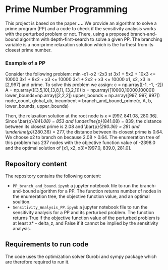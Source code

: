 # Prime Number Programming
This project is based on the paper **...**.
We provide an algorithm to solve a prime program (PP) and a code to check if the sensitivity analysis works with the perturbed problem or not. There, using a proposed branch-and-bound algorithm with depth-first-search to solve a given PP. The branching variable is a non-prime relaxation solution which is the furthest from its closest prime number.

### Example of a PP
Consider the following problem:
min -x1 -x2 -2x3
st     3x1 + 5x2 + 10x3 <= 10000
        3x1 + 8x2 + x3      <= 10000
        3x1 + 2x2 + x3      <= 10000
         x1, x2, x3 in [2,997] and prime.
To solve this problem we assign:
c = np.array([-1, -1, -2])
A = np.array([[3,5,10],[3,8,1], [3,2,1]])
b = np.array([10000,10000,10000])
lower_bounds=np.array([2,2,2])
upper_bounds = np.array([997, 997, 997])
node_count, global_ub, incumbent = branch_and_bound_prime(c, A, b, lower_bounds, upper_bounds)

Then, the relaxation solution at the root node is x = [997, 841.08, 280.36].
Since \bar{p}_{841.08} = 853 and \underline{p}_{841.08} = 839, the distance between its closest prime is 2.08 and \bar{p}_{280.36} = 281 and \underline{p}_{280.36} = 277, the distance between its closest prime is 0.64. We choose x2 to branch on because 2.08 > 0.64. The enumeration tree of this problem has 237 nodes with the objective function value of -2398.0 and the optimal solution of [x1, x2, x3]=[997.0, 839.0, 281.0].

## Repository content
The repository contains the following content:
- `PP_branch_and_bound.ipynb` a jupyter notebook file to run the branch-and-bound algorithm for a PP. The function returns number of nodes in the enumeration tree, the objective function value, and an optimal soultion.
- `Sensitivity_Analysis_PP.ipynb` a jupyter notebook file to run the sensitivity analysis for a PP and its perturbed problem. The function returns True if the objective function value of the perturbed problem is at least z* - delta_z, and False if it cannot be implied by the sensitivity analysis.
## Requirements to run code
The code uses the optimization solver Gurobi and sympy package which are therefore required to run it.
